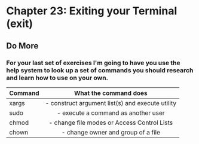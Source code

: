 
# Chapter 23: Exiting your Terminal (exit)

## Do More

###  For your last set of exercises I'm going to have you use the help system to look up a set of commands you should research and learn how to use on your own.
    

| Command  | What the command does                            |
| -------- |:------------------------------------------------:|
| xargs    | - construct argument list(s) and execute utility |
| sudo     | - execute a command as another user              |
| chmod    | - change file modes or Access Control Lists      |
| chown    | - change owner and group of a file               |

